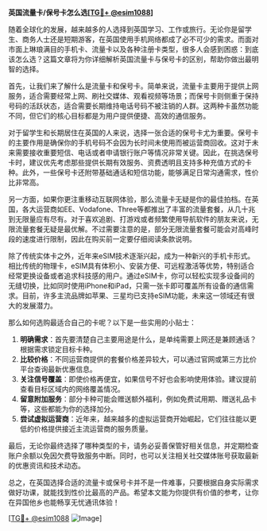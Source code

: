 **英国流量卡/保号卡怎么选[[TG💪+ @esim1088](https://t.me/s/esim1088)]**

随着全球化的发展，越来越多的人选择到英国学习、工作或旅行。无论你是留学生、商务人士还是短期游客，在英国使用手机网络都成了必不可少的需求。而面对市面上琳琅满目的手机卡、流量卡以及各种注册卡类型，很多人会感到困惑：到底该怎么选？这篇文章将为你详细解析英国流量卡与保号卡的区别，帮助你做出最明智的选择。

首先，让我们来了解什么是流量卡和保号卡。简单来说，流量卡主要用于提供上网服务，适合需要经常上网、刷社交媒体、观看视频等场景；而保号卡则侧重于保持号码的活跃状态，适合需要长期维持电话号码不被注销的人群。这两种卡虽然功能不同，但它们的核心目标都是为用户提供便捷、高效的通信服务。

对于留学生和长期居住在英国的人来说，选择一张合适的保号卡尤为重要。保号卡的主要作用是确保你的手机号码不会因为长时间未使用而被运营商回收。这对于未来需要接收重要短信、电话或者申请银行账户等情况非常关键。因此，在挑选保号卡时，建议优先考虑那些提供长期有效服务、资费透明且支持多种充值方式的卡种。此外，一些保号卡还附带基础通话和短信功能，能够满足日常沟通需求，性价比非常高。

另一方面，如果你更注重移动互联网体验，那么流量卡无疑是你的最佳拍档。在英国，各大运营商如EE、Vodafone、Three等都推出了丰富的流量套餐，从几十兆到无限量应有尽有。对于喜欢追剧、打游戏或者频繁使用导航软件的朋友来说，无限流量套餐无疑是最优解。不过需要注意的是，部分无限流量套餐可能会对高峰时段的速度进行限制，因此在购买前一定要仔细阅读条款说明。

除了传统实体卡之外，近年来eSIM技术逐渐兴起，成为一种新兴的手机卡形式。相比传统的物理卡，eSIM具有体积小、安装方便、可远程激活等优势，特别适合经常更换设备或者追求科技感的用户。通过eSIM卡，你可以轻松实现多设备间的无缝切换，比如同时使用iPhone和iPad，只需一张卡即可覆盖所有设备的通信需求。目前，许多主流品牌如苹果、三星均已支持eSIM功能，未来这一领域还有很大的发展潜力。

那么如何选购最适合自己的卡呢？以下是一些实用的小贴士：

1. **明确需求**：首先要清楚自己主要用途是什么，是单纯需要上网还是兼顾通话？根据需求锁定目标卡种。
2. **比较价格**：不同运营商提供的套餐价格差异较大，可以通过官网或第三方比价平台查询最新优惠信息。
3. **关注信号覆盖**：即使价格再便宜，如果信号不好也会影响使用体验。建议提前查看目标区域内的网络覆盖情况。
4. **留意附加服务**：部分卡种可能会赠送额外福利，例如免费试用期、赠送礼品卡等，这些都能为你的选择加分。
5. **尝试虚拟运营商**：近年来，越来越多的虚拟运营商开始崛起，它们往往能以更低的价格提供接近主流运营商的服务质量。

最后，无论你最终选择了哪种类型的卡，请务必妥善保管好相关信息，并定期检查账户余额以免因欠费导致服务中断。同时，也可以关注相关社交媒体账号获取最新的优惠资讯和技术动态。

总之，在英国选择合适的流量卡或保号卡并不是一件难事，只要根据自身实际需求做好功课，就能找到性价比最高的产品。希望本文能为你提供有价值的参考，让你在异国他乡也能畅享无忧通讯体验！

[[TG💪+ @esim1088](https://t.me/s/esim1088) ![Image](https://i.postimg.cc/4NQfJmqS/Snipaste-2025-05-13-00-14-12.png)]